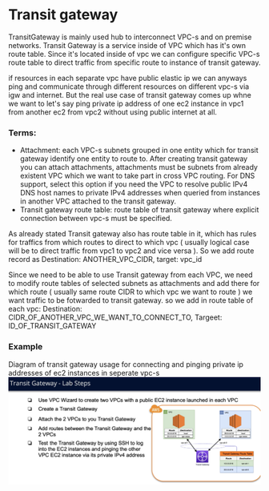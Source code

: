 # Transit gateway
TransitGateway is mainly used hub to interconnect VPC-s and on premise networks.
Transit Gateway is a service inside of VPC which has it's own route table. Since it's located inside of vpc we can configure specific VPC-s route table
to direct traffic from specific route to instance of transit gateway.

if resources in each separate vpc have public elastic ip we can anyways ping and communicate through different resources on different vpc-s via igw and internet.
But the real use case of transit gateway comes up whne we want to let's say ping private ip address of one ec2 instance in vpc1 from another ec2 from vpc2 without
using public internet at all.

### Terms: 
- Attachment: each VPC-s subnets grouped in one entity which for transit gateway identify one entity to route to. After creating transit gateway you can attach
attachments, attachments must be subnets from already existent VPC which we want to take part in cross VPC routing. For DNS support, select this option if you
 need the VPC to resolve public IPv4 DNS host names to private IPv4 addresses when queried from instances in another VPC attached to the transit gateway. 
- Transit gateway route table: route table of transit gateway where explicit connection  between vpc-s must be specified.

As already stated Transit gateway also has route table in it, which has rules for traffics from which routes to direct to which vpc ( usually logical case will be
to direct traffic from vpc1 to vpc2 and vice versa ). So we add route record as Destination: ANOTHER_VPC_CIDR, target: vpc_id 

Since we need to be able to use Transit gateway from each VPC, we need to modify route tables of selected subnets as attachments and add there for which route
( usually same route CIDR to which vpc we want to route ) we want traffic to be fotwarded to transit gateway. so we add in route table of each vpc:
Destination: CIDR_OF_ANOTHER_VPC_WE_WANT_TO_CONNECT_TO, Targeet: ID_OF_TRANSIT_GATEWAY

### Example
Diagram of transit gateway usage for connecting and pinging private ip addresses of ec2 instances in seperate vpc-s
![tgw diagram](./diagram.png)
